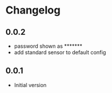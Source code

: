 # Changelog


## 0.0.2

- password shown as *******
- add standard sensor to default config

## 0.0.1

- Initial version
